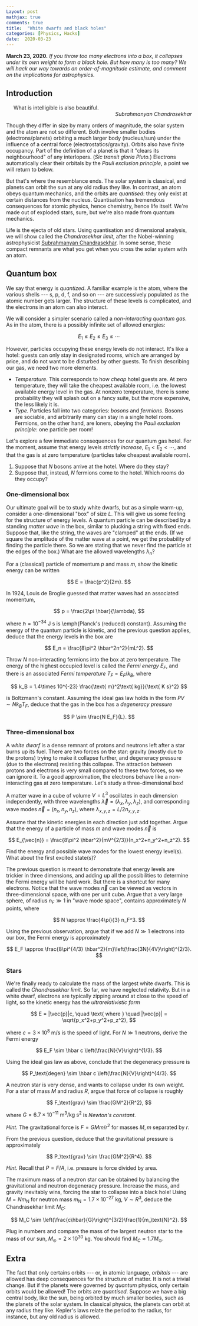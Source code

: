 ```yaml
---
Layout: post
mathjax: true
comments: true
title:  "White dwarfs and black holes"
categories: [Physics, Hacks]
date:  2020-03-23
---
```


**March 23, 2020.** *If you throw too many electrons into a box, it
  collapses under its own weight to form a black hole. But how many is
  too many? We will hack our way towards an order-of-magnitude
  estimate, and comment on the implications for astrophysics.*

## Introduction <a id="sec-1" name="sec-1"></a>

<span style="padding-left: 20px; display:block">
What is intelligible is also beautiful.
</span>

<div style="text-align: right"><i>Subrahmanyan Chandrasekhar</i> </div>

Though they differ in size by many orders of magnitude, the solar
system and the atom are not so different.
Both involve smaller bodies (electrons/planets) orbiting a much
larger body (nucleus/sun) under the influence of a
central force (electrostatics/gravity).
Orbits also have finite occupancy.
Part of the definition of a planet is that it "clears its
neighbourhood" of any interlopers.
(*Sic transit gloria Pluto.*)
Electrons automatically clear their orbitals by
the *Pauli exclusion principle*, a point we will return to below.

But that's where the resemblance ends.
The solar system is classical, and planets can orbit the sun at any
old radius they like.
In contrast, an atom obeys quantum mechanics, and the orbits are *quantised*:
they only exist at certain distances from the nucleus.
Quantisation has tremendous consequences for atomic physics,
hence chemistry, hence life itself.
We're made out of exploded stars, sure, but we're also made from
quantum mechanics.

Life is the ejecta of old stars.
Using quantisation and dimensional analysis, we will show 
called the *Chandrasekhar limit*, after the Nobel-winning astrophysicist
[Subrahmanyan Chandrasekhar](https://en.wikipedia.org/wiki/Subrahmanyan_Chandrasekhar).
In some sense, these compact remnants are what you get when you cross
the solar system with an atom.

## Quantum box<a id="sec-2" name="sec-2"></a>

We say that energy is *quantized*.
A familiar example is the atom, where the various shells --- s, p, d, f, and so on --- are successively populated as the atomic number gets larger.
The structure of these levels is complicated, and the electrons in an atom can also interact.

We will consider a simpler scenario called a *non-interacting quantum gas*.
As in the atom, there is a possibly infinite set of allowed energies:

$$
E_1 \leq E_2 \leq E_3 \leq \cdots
$$

However, particles occupying these energy levels do not interact.
It's like a hotel: guests can only stay in designated rooms, which are arranged by price, and do not want to be disturbed by other guests.
To finish describing our gas, we need two more elements.

- *Temperature.* This corresponds to how *cheap* hotel guests are. At zero temperature, they will take the cheapest available room, i.e. the lowest available energy level in the gas. At nonzero temperature, there is some probability they will splash out on a fancy suite, but the more expensive, the less likely it is.
- *Type.* Particles fall into two categories: *bosons* and *fermions*. Bosons are sociable, and arbitrarily many can stay in a single hotel room.
Fermions, on the other hand, are loners, obeying the *Pauli exclusion
principle*: one particle per room!

Let's explore a few immediate consequences for our quantum gas hotel.
For the moment, assume that energy levels *strictly increase*, $E_1 < E_2 < \cdots$, and that the gas is at zero temperature (particles take cheapest available room).

1. Suppose that $N$ bosons arrive at the hotel. Where do they stay? 
2. Suppose that, instead, $N$ fermions come to the hotel.  Which rooms do they occupy?

### One-dimensional box <a id="sec-2-1" name="sec-2-1"></a>

Our ultimate goal will be to study white dwarfs, but as a simple warm-up, consider a one-dimensional "box" of size $L$.
This will give us some feeling for the structure of energy levels.
A quantum particle can be described by a standing *matter wave* in the box, similar to plucking a string with fixed ends.
Suppose that, like the string, the waves are "clamped" at the ends.
(If we square the amplitude of the matter wave at a point, we get the probability of finding the particle there. So we are stating that we never find the particle at the edges of the box.)
What are the allowed wavelengths $\lambda_n$?

For a (classical) particle of momentum $p$ and mass $m$, show the kinetic energy can be written

$$
E = \frac{p^2}{2m}.
$$

In 1924, Louis de Broglie guessed that matter waves had an associated momentum,

$$
p = \frac{2\pi \hbar}{\lambda},
$$

where $\hbar = 10^{-34} \text{ J s}$ is \emph{Planck's (reduced) constant}.
Assuming the energy of the quantum particle is kinetic, and the previous question applies, deduce that the energy levels in the box are

$$
E_n = \frac{8\pi^2 \hbar^2n^2}{mL^2}.
$$

Throw $N$ non-interacting fermions into the box at zero temperature.
The energy of the highest occupied level is called the *Fermi energy* $E_F$, and there is an associated *Fermi temperature* $T_F = E_F/k_B$, where

$$
k_B = 1.4\times 10^{-23} \frac{\text{ m}^2\text{ kg}}{\text{ K s}^2}
$$

is Boltzmann's constant.
Assuming the ideal gas law holds in the form $PV \sim Nk_BT_F$, deduce that the gas in the box has a *degeneracy pressure*

$$
P \sim \frac{N E_F}{L}.
$$

### Three-dimensional box <a id="sec-2-2" name="sec-2-2"></a>

A *white dwarf* is a dense remnant of protons and neutrons left after a star burns up its fuel.
There are two forces on the star: gravity (mostly due to the protons)
trying to make it collapse further, and degeneracy pressure (due to
the electrons) resisting this collapse.
The attraction between protons and electrons is very small compared to these two forces, so we can ignore it.
To a good approximation, the electrons behave like a non-interacting gas at zero temperature.
Let's study a three-dimensional box!

A matter wave in a cube of volume $V = L^3$ oscillates in each dimension independently, with three wavelengths $\vec{\lambda} = (\lambda_x, \lambda_y, \lambda_z)$, and corresponding wave modes $\vec{n} = (n_x,n_y,n_z)$, where $\lambda_{x,y,z} = L/2n_{x,y,z}$.

Assume that the kinetic energies in each direction just add together.
Argue that the energy of a particle of mass $m$ and wave modes $\vec{n}$ is

$$
E_{\vec{n}} = \frac{8\pi^2 \hbar^2}{mV^{2/3}}(n_x^2+n_y^2+n_z^2).
$$

Find the energy and possible wave modes for the lowest energy level(s).
What about the first excited state(s)?

The previous question is meant to demonstrate that energy levels are trickier in three dimensions, and adding up all the possibilities to determine the Fermi energy will be hard work.
But there is a shortcut for many electrons.
Notice that the wave modes $\vec{n}$ can be viewed as vectors in three-dimensional space, with one per unit cube.
Argue that a very large sphere, of radius $n_F \gg 1$ in "wave mode space", contains approximately $N$ points, where

$$
N \approx \frac{4\pi}{3} n_F^3.
$$

Using the previous observation, argue that if we add $N\gg 1$ electrons into our box, the Fermi energy is approximately

$$
E_F \approx \frac{8\pi^{4/3} \hbar^2}{m}\left(\frac{3N}{4V}\right)^{2/3}.
$$

### Stars <a id="sec-3" name="sec-3"></a>

We're finally ready to calculate the mass of the largest white dwarfs.
This is called the *Chandrasekhar limit*.
So far, we have neglected relativity.
 But in a white dwarf, electrons are typically zipping around at close to the speed of light, so the kinetic energy has the *ultrarelativistic form*

$$
E = |\vec{p}|c, \quad \text{ where } \quad |\vec{p}| = \sqrt{p_x^2+p_y^2+p_z^2},
$$

where $c = 3\times 10^8 \text{ m/s}$ is the speed of light.
For $N \gg 1$ neutrons, derive the Fermi energy

$$
E_F \sim \hbar c \left(\frac{N}{V}\right)^{1/3}.
$$

Using the ideal gas law as above, conclude that the degeneracy pressure is

$$
P_\text{degen} \sim \hbar c \left(\frac{N}{V}\right)^{4/3}.
$$

A neutron star is very dense, and wants to collapse under its own weight.
For a star of mass $M$ and radius $R$, argue that force of collapse is roughly

$$
F_\text{grav} \sim \frac{GM^2}{R^2},
$$

where $G = 6.7\times 10^{-11} \text{ m}^3/\text{kg s}^2$ is *Newton's constant*.

*Hint.* The gravitational force is $F = GMm/r^2$ for masses $M,m$
separated by $r$.

From the previous question, deduce that the gravitational pressure is approximately

$$
P_\text{grav} \sim \frac{GM^2}{R^4}.
$$

*Hint.* Recall that $P = F/A$, i.e. pressure is force divided by area.

The maximum mass of a neutron star can be obtained by balancing the gravitational and neutron degeneracy pressure.
Increase the mass, and gravity inevitably wins, forcing the star to collapse into a black hole!
Using $M = Nm_\text{N}$ for neutron mass $m_\text{N} = 1.7 \times 10^{-27} \text{ kg}$, $V \sim R^3$, deduce the Chandrasekhar limit $M_C$:

$$
M_C \sim \left(\frac{c\hbar}{G}\right)^{3/2}\frac{1}{m_\text{N}^2}.
$$

Plug in numbers and compare the mass of the largest neutron star to the mass of our sun, $M_\odot = 2\times 10^{30} \text{ kg}$.
You should find $M_C \approx 1.7 M_\odot$.

## Extra

The fact that only certains orbits --- or, in atomic language,
*orbitals* --- are allowed has deep consequences for the structure of
matter.
It is not a trivial change.
But if the planets were governed by *quantum* physics, only certain
orbits would be allowed!
The orbits are *quantised*.
Suppose we have a big central body, like the sun, being orbited by
much smaller bodies, such as the planets of the solar system.
In classical physics, the planets can orbit at any radius they like.
Kepler's laws relate the period to the radius, for instance, but any
old radius is allowed.
